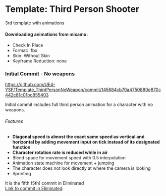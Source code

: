 # Template: Third Person Shooter
3rd template with animations


#### Downloading animations from mixamo:

- Check In Place
- Format: .fbx
- Skin: Without Skin
- Keyframe Reduction: none

### Initial Commit - No weapons
https://github.com/UE4-YSF/Template_ThirdPersonNoWeapon/commit/145684cb70a4750880e870c442c81c01bc855403 

Initial commit includes full third person animation for a character with no weapons.

###### Features
- **Diagonal speed is almost the exact same speed as vertical and horizontal by adding movement input on tick instead of its designated function**
- **Character rotation rate is reduced while in air**
- Blend space for movement speed with 0.5 interpolation
- Animation state machine for movement + jumping
- The character does not look directly at where the camera is looking 
- Sprinting

It is the fifth (5th) commit in Eliminated \
[Link to commit in Eliminated](https://github.com/YoussefSS/Eliminated/commit/85be58c18f1790213b8d7cc00e4e68634f6bf0b3) 
